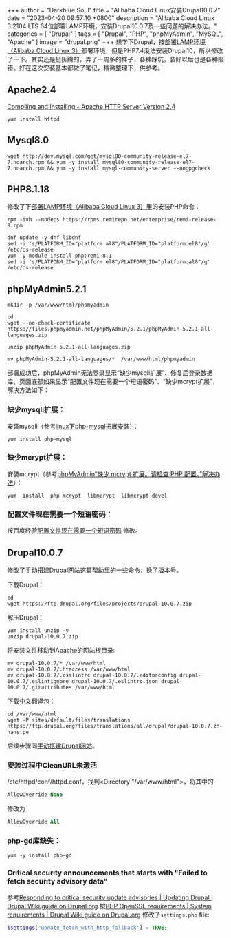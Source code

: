 +++
author = "Darkblue Soul"
title = "Alibaba Cloud Linux安装Drupal10.0.7"
date = "2023-04-20 09:57:10 +0800"
description = "Alibaba Cloud Linux 3.2104 LTS 64位部署LAMP环境，安装Drupal10.0.7及一些问题的解决办法。"
categories = [
    "Drupal"
]
tags = [
    "Drupal", "PHP", "phpMyAdmin", "MySQL", "Apache"
]
image = "drupal.png"
+++
想学下Drupal，按[部署LAMP环境（Alibaba Cloud Linux 3）](https://help.aliyun.com/document_detail/460773.html?spm=a2c4g.440490.0.0.1d2e38d3r4E6ag)部署环境，但是PHP7.4没法安装Drupal10，所以修改了一下。其实还是挺折腾的，弄了一周多的样子，各种踩坑，装好以后也是各种报错。好在这次安装基本都做了笔记，稍微整理下，供参考。

## **Apache2.4**
[Compiling and Installing - Apache HTTP Server Version 2.4](https://httpd.apache.org/docs/2.4/install.html)

```shell
yum install httpd
```

## **Mysql8.0**
```shell
wget http://dev.mysql.com/get/mysql80-community-release-el7-7.noarch.rpm && yum -y install mysql80-community-release-el7-7.noarch.rpm && yum -y install mysql-community-server --nogpgcheck
```

## **PHP8.1.18**
修改了下[部署LAMP环境（Alibaba Cloud Linux 3）](https://help.aliyun.com/document_detail/460773.html?spm=a2c4g.440490.0.0.1d2e38d3r4E6ag)里的安装PHP命令：
```shell
rpm -ivh --nodeps https://rpms.remirepo.net/enterprise/remi-release-8.rpm
```

```shell
dnf update -y dnf libdnf
sed -i 's/PLATFORM_ID="platform:al8"/PLATFORM_ID="platform:el8"/g' /etc/os-release 
yum -y module install php:remi-8.1 
sed -i 's/PLATFORM_ID="platform:el8"/PLATFORM_ID="platform:al8"/g' /etc/os-release
```

## **phpMyAdmin5.2.1**
```shell
mkdir -p /var/www/html/phpmyadmin
```

```shell
cd
wget --no-check-certificate https://files.phpmyadmin.net/phpMyAdmin/5.2.1/phpMyAdmin-5.2.1-all-languages.zip
```
```shell
unzip phpMyAdmin-5.2.1-all-languages.zip
```
```shell
mv phpMyAdmin-5.2.1-all-languages/*  /var/www/html/phpmyadmin
```
部署成功后，phpMyAdmin无法登录显示“缺少mysqli扩展”、修复后登录数据库，页面底部如果显示“配置文件现在需要一个短语密码”、“缺少mcrypt扩展”，解决方法如下：

### 缺少mysqli扩展：

安装mysqli（参考[linux下php-mysql拓展安装](https://www.cnblogs.com/caryfang/p/5439299.html)）：

```shell
yum install php-mysql
```

### 缺少mcrypt扩展：
安装mcrypt（参考[phpMyAdmin“缺少 mcrypt 扩展。请检查 PHP 配置。”解决办法](https://www.osyunwei.com/archives/2053.html)）：

```shell
yum  install  php-mcrypt  libmcrypt  libmcrypt-devel
```


### 配置文件现在需要一个短语密码：
按百度经验[配置文件现在需要一个短语密码](https://jingyan.baidu.com/article/adc815137733faf722bf7358.html) 修改。

## **Drupal10.0.7**

修改了[手动搭建Drupal网站](https://help.aliyun.com/document_detail/162768.html?spm=a2c4g.162767.0.0.17f51a18NaWePM)这篇帮助里的一些命令，换了版本号。

下载Drupal：
```shell
cd
wget https://ftp.drupal.org/files/projects/drupal-10.0.7.zip
```
解压Drupal：
```shell
yum install unzip -y
unzip drupal-10.0.7.zip
```
将安装文件移动到Apache的网站根目录:
```shell
mv drupal-10.0.7/* /var/www/html
mv drupal-10.0.7/.htaccess /var/www/html
mv drupal-10.0.7/.csslintrc drupal-10.0.7/.editorconfig drupal-10.0.7/.eslintignore drupal-10.0.7/.eslintrc.json drupal-10.0.7/.gitattributes /var/www/html
```
下载中文翻译包：
```shell
cd /var/www/html
wget -P sites/default/files/translations https://ftp.drupal.org/files/translations/all/drupal/drupal-10.0.7.zh-hans.po
```
后续步骤同[手动搭建Drupal网站](https://help.aliyun.com/document_detail/162768.html?spm=a2c4g.162767.0.0.17f51a18NaWePM)。

### 安装过程中CleanURL未激活

/etc/httpd/conf/httpd.conf，找到<Directory "/var/www/html">，将其中的
```apache
AllowOverride None
```
修改为

```apache
AllowOverride All
```
### php-gd库缺失：
```shell
yum -y install php-gd
```
### Critical security announcements that starts with "Failed to fetch security advisory data"

参考[Responding to critical security update advisories | Updating Drupal | Drupal Wiki guide on Drupal.org](https://www.drupal.org/docs/updating-drupal/responding-to-critical-security-update-advisories#s-troubleshooting-the-advisory-feed)
按[PHP OpenSSL requirements | System requirements | Drupal Wiki guide on Drupal.org](https://www.drupal.org/docs/system-requirements/php-openssl-requirements)
修改了`settings.php` file:

```php
$settings['update_fetch_with_http_fallback'] = TRUE;
```
